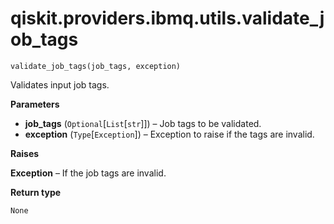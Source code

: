 # qiskit.providers.ibmq.utils.validate\_job\_tags



`validate_job_tags(job_tags, exception)`

Validates input job tags.

**Parameters**

*   **job\_tags** (`Optional`\[`List`\[`str`]]) – Job tags to be validated.
*   **exception** (`Type`\[`Exception`]) – Exception to raise if the tags are invalid.

**Raises**

**Exception** – If the job tags are invalid.

**Return type**

`None`
